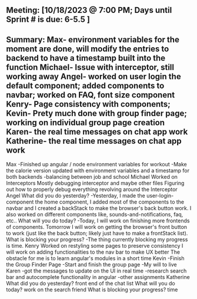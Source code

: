 Meeting: [10/18/2023 @ 7:00 PM; Days until Sprint # is due: 6-5.5 ]
-----
Summary:
Max- environment variables for the moment are done, will modify the entries to backend to have a timestamp built into the function 
Michael- Issue with interceptor, still working away
Angel- worked on user login the default component; added components to navbar; worked on FAQ, font size component
Kenry- Page consistency with components;
Kevin- Prety much done with group finder page; working on individual group page creation
Karen- the real time messages on chat app work
Katherine- the real time messages on chat app work
-----
Max
-Finished up angular / node environment variables for workout
-Make the calorie version updated with environment variables and a timestamp for both backends
-balancing between job and school
Michael
Worked on Interceptors
Mostly debugging interceptor and maybe other files
Figuring out how to properly debug everything revolving around the Interceptor
Angel
What did you do yesterday? 
-Yesterday, I made the user-login-component the home component, I added most of the components to the navbar and I created a backStack to make the browser's back button work. I also worked on different components like, sounds-and-notifications, faq, etc..
What will you do today?
-Today, I will work on finishing more frontends of components. Tomorrow I will work on getting the browser's front button to work (just like the back button; likely just have to make a frontStack list).
What is blocking your progress? 
-The thing currently blocking my progress is time.
Kenry
Worked on restyling some pages to preserve consistency
I will work on adding functionalities to the nav bar to make UX better
The obstacle for me is to learn angular's modules in a short time
Kevin
-Finish the Group Finder Page
-Start and finish the group page
-My will to live
Karen
-got the messages to update on the UI in real time
-research search bar and autocomplete functionality in angular 
-other assignments
Katherine
What did you do yesterday? 
front end of the chat list
What will you do today?
work on the search friend 
What is blocking your progress? 
time
